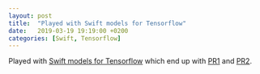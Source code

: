 ```yaml
---
layout: post
title:  "Played with Swift models for Tensorflow"
date:   2019-03-19 19:19:00 +0200
categories: [Swift, Tensorflow]
---
```

Played with [Swift models for Tensorflow](https://github.com/tensorflow/swift-models) which end up with [PR1](https://github.com/tensorflow/swift-models/pull/64) and [PR2](https://github.com/tensorflow/swift-models/pull/65).
